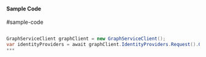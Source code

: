 #### Sample Code
#sample-code 

```C#

GraphServiceClient graphClient = new GraphServiceClient();
var identityProviders = await graphClient.IdentityProviders.Request().GetAsync();
*** 

```